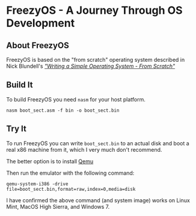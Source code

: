 # FreezyOS - A Journey Through OS Development

## About FreezyOS
FreezyOS is based on the "from scratch" operating system described in Nick Blundell's [_"Writing a Simple Operating System - From Scratch"_](https://www.cs.bham.ac.uk/~exr/lectures/opsys/10_11/lectures/os-dev.pdf)

## Build It
To build FreezyOS you need `nasm` for your host platform.

`nasm boot_sect.asm -f bin -o boot_sect.bin`

## Try It
To run FreezyOS you can write `boot_sect.bin` to an actual disk and boot a real x86 machine from it, which I very much don't recommend.

The better option is to install [Qemu](https://www.qemu.org/download/)

Then run the emulator with the following command:

`qemu-system-i386 -drive file=boot_sect.bin,format=raw,index=0,media=disk`

I have confirmed the above command (and system image) works on Linux Mint, MacOS High Sierra, and Windows 7.
